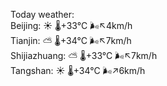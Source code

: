 Today weather:  
Beijing: ☀️   🌡️+33°C 🌬️↖4km/h  
Tianjin: ⛅️  🌡️+34°C 🌬️↖7km/h  
Shijiazhuang: ⛅️  🌡️+33°C 🌬️↖7km/h  
Tangshan: ☀️   🌡️+34°C 🌬️↗6km/h  
